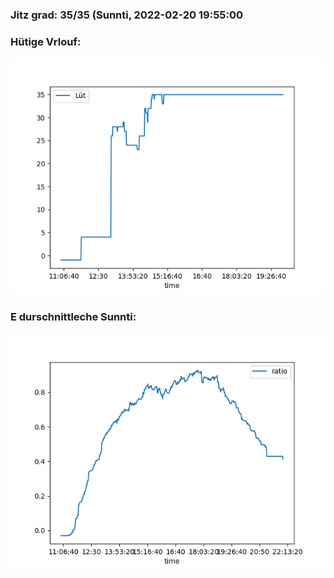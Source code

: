 ### Jitz grad: 35/35 (Sunnti, 2022-02-20 19:55:00

### Hütige Vrlouf:
![Graph](Today.png)

### E durschnittleche Sunnti:
![Graph](Sunnti.png)